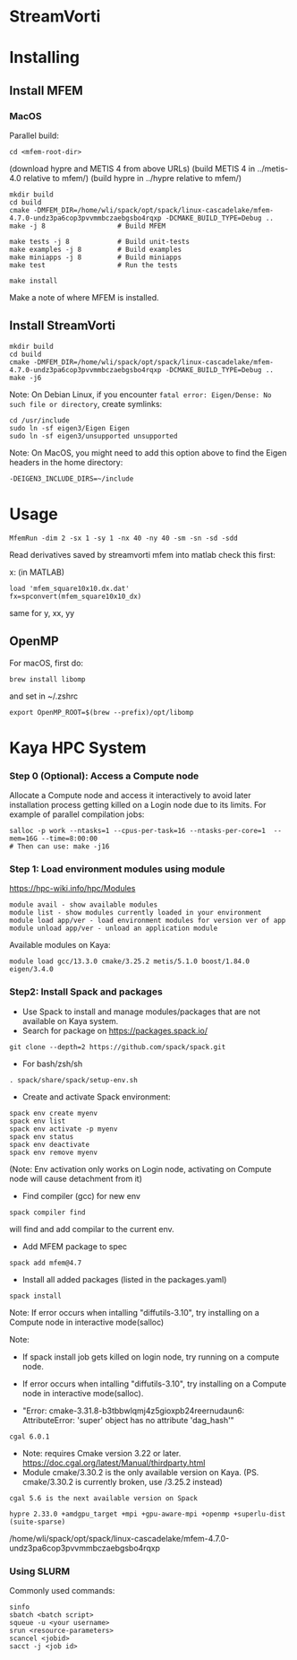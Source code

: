 # StreamVorti

# Installing

## Install MFEM

### MacOS

Parallel build:
```
cd <mfem-root-dir>
```

   (download hypre and METIS 4 from above URLs)
   (build METIS 4 in ../metis-4.0 relative to mfem/)
   (build hypre in ../hypre relative to mfem/)

```
mkdir build
cd build
cmake -DMFEM_DIR=/home/wli/spack/opt/spack/linux-cascadelake/mfem-4.7.0-undz3pa6cop3pvvmmbczaebgsbo4rqxp -DCMAKE_BUILD_TYPE=Debug ..
make -j 8                  # Build MFEM
```

```
make tests -j 8            # Build unit-tests
make examples -j 8         # Build examples
make miniapps -j 8         # Build miniapps
make test                  # Run the tests

make install
```
Make a note of where MFEM is installed.


## Install StreamVorti

```
mkdir build
cd build
cmake -DMFEM_DIR=/home/wli/spack/opt/spack/linux-cascadelake/mfem-4.7.0-undz3pa6cop3pvvmmbczaebgsbo4rqxp -DCMAKE_BUILD_TYPE=Debug ..
make -j6
```
Note: On Debian Linux, if you encounter `fatal error: Eigen/Dense: No such file or directory`, create symlinks:
```
cd /usr/include
sudo ln -sf eigen3/Eigen Eigen
sudo ln -sf eigen3/unsupported unsupported
```

Note: On MacOS, you might need to add this option above to find the Eigen headers in the home directory:
```
-DEIGEN3_INCLUDE_DIRS=~/include
```

# Usage

```
MfemRun -dim 2 -sx 1 -sy 1 -nx 40 -ny 40 -sm -sn -sd -sdd
```

Read derivatives saved by streamvorti mfem into matlab
check this first:

x: (in MATLAB)
```
load 'mfem_square10x10.dx.dat'
fx=spconvert(mfem_square10x10_dx)
```
same for y, xx, yy

## OpenMP

For macOS, first do:
```
brew install libomp
```
and set in ~/.zshrc
```
export OpenMP_ROOT=$(brew --prefix)/opt/libomp
```


# Kaya HPC System

### Step 0 (Optional): Access a Compute node
Allocate a Compute node and access it interactively to avoid later installation process getting killed on a Login node due to its limits. For example of parallel compilation jobs:
```
salloc -p work --ntasks=1 --cpus-per-task=16 --ntasks-per-core=1  --mem=16G --time=8:00:00
# Then can use: make -j16
```

### Step 1: Load environment modules using module

https://hpc-wiki.info/hpc/Modules

```
module avail - show available modules
module list - show modules currently loaded in your environment
module load app/ver - load environment modules for version ver of app
module unload app/ver - unload an application module

```
Available modules on Kaya:
```
module load gcc/13.3.0 cmake/3.25.2 metis/5.1.0 boost/1.84.0 eigen/3.4.0
```


### Step2: Install Spack and packages
- Use Spack to install and manage modules/packages that are not available on Kaya system.
- Search for package on https://packages.spack.io/

```
git clone --depth=2 https://github.com/spack/spack.git
```

- For bash/zsh/sh
```
. spack/share/spack/setup-env.sh
```
- Create and activate Spack environment:
```
spack env create myenv
spack env list
spack env activate -p myenv
spack env status
spack env deactivate
spack env remove myenv
```
(Note: Env activation only works on Login node, activating on Compute node will cause detachment from it)

- Find compiler (gcc) for new env
```
spack compiler find
```
will find and add compilar to the current env.

- Add MFEM package to spec
```
spack add mfem@4.7

```

- Install all added packages (listed in the packages.yaml)
```
spack install
```
Note: If error occurs when intalling "diffutils-3.10", try installing on a Compute node in interactive mode(salloc)

Note:

- If spack install job gets killed on login node, try running on a compute node.

- If error occurs when intalling "diffutils-3.10", try installing on a Compute node in interactive mode(salloc).

- "Error: cmake-3.31.8-b3tbbwlqmj4z5gioxpb24reernudaun6: AttributeError: 'super' object has no attribute 'dag_hash'"

```
cgal 6.0.1
```
- Note: requires Cmake version 3.22 or later. https://doc.cgal.org/latest/Manual/thirdparty.html
-  Module cmake/3.30.2 is the only available version on Kaya. (PS. cmake/3.30.2 is currently broken, use /3.25.2 instead)

```
cgal 5.6 is the next available version on Spack
```





```
hypre 2.33.0 +amdgpu_target +mpi +gpu-aware-mpi +openmp +superlu-dist
(suite-sparse)
```



/home/wli/spack/opt/spack/linux-cascadelake/mfem-4.7.0-undz3pa6cop3pvvmmbczaebgsbo4rqxp

### Using SLURM
Commonly used commands:
```
sinfo
sbatch <batch script>
squeue -u <your username>
srun <resource-parameters>
scancel <jobid>
sacct -j <job id>
```
